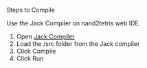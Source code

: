 
Steps to Compile

Use the Jack Compiler on nand2tetris web IDE.

1. Open [Jack Compiler](https://nand2tetris.github.io/web-ide/compiler)
2. Load the /src folder from the Jack compiler
3. Click Compile
4. Click Run

